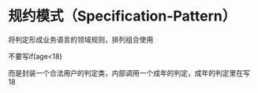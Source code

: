 # 规约模式（Specification-Pattern）

将判定形成业务语言的领域规则，排列组合使用

不要写if(age<18)

而是封装一个合法用户的判定类，内部调用一个成年的判定，成年的判定里在写18